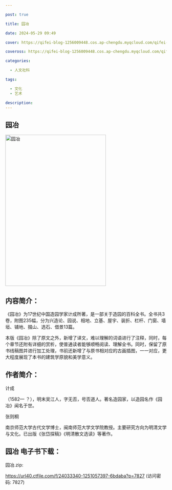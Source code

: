 ```yaml
---

post: true

title: 园冶

date: 2024-05-29 09:49

cover: https://qifei-blog-1256009448.cos.ap-chengdu.myqcloud.com/qifei-blog/65cd76329f345e8d0317636b.jpg

coveross: https://qifei-blog-1256009448.cos.ap-chengdu.myqcloud.com/qifei-blog/65cd76329f345e8d0317636b.jpg

categories:

  - 人文社科

tags:

  - 文化
  - 艺术

description:
---
```




## 园冶
<img alt="园冶 " class="aligncenter loaded" data-was-processed="true" decoding="async" fetchpriority="high" height="471" src="https://qifei-blog-1256009448.cos.ap-chengdu.myqcloud.com/qifei-blog/65cd76329f345e8d0317636b.jpg " style="cursor: zoom-in;" width="314"/>

## 内容简介：

《园冶》为17世纪中国造园学家计成所著，是一部关于造园的百科全书。全书共3卷，附图235幅，分为兴造论、园说、相地、立基、屋宇、装折、栏杆、门窗、墙垣、铺地、掇山、选石、借景13篇。

本版《园冶》除了原文之外，新增了译文，难以理解的词语进行了注释，同时，每个章节还附有详细的赏析，使普通读者能够顺畅阅读、理解全书。同时，保留了原书线稿图并进行加工处理，书前还新增了与原书相对应的古画插图，一一对应，更大程度展现了本书的建筑学原貌和美学意义。

## 作者简介：

计成

（1582— ？），明末吴江人，字无否，号否道人。著名造园家，以造园名作《园冶》闻名于世。

张则桐

南京师范大学古代文学博士，闽南师范大学文学院教授。主要研究方向为明清文学与文化。已出版《张岱探稿》《明清散文选读》等著作。

## 园冶 电子书下载：



园冶.zip: 

https://url40.ctfile.com/f/24033340-1251057397-6bdaba?p=7827 (访问密码: 7827)

